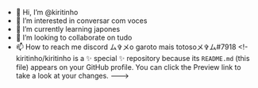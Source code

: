 - 👋 Hi, I’m @kiritinho
- 👀 I’m interested in  conversar com voces
- 🌱 I’m currently learning  japones
- 💞️ I’m looking to collaborate on  tudo
- 📫 How to reach me  discord ム✞メo garoto mais totosoメ✞ム#7918
<!-
kiritinho/kiritinho is a ✨ special ✨ repository because its `README.md` (this file) appears on your GitHub profile.
You can click the Preview link to take a look at your changes.
--->
